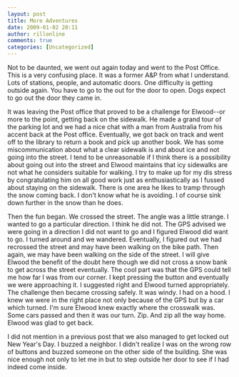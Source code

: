 ```yaml
---
layout: post
title: More Adventures
date: 2009-01-02 20:11
author: rillonline
comments: true
categories: [Uncategorized]
---
```

Not to be daunted, we went out again today and went to the Post Office. This is a very confusing place. It was a former A&amp;P from what I understand. Lots of stations, people, and automatic doors. One difficulty is getting outside again. You have to go to the out for the door to open. Dogs expect to go out the door they came in.

It was leaving the Post office that proved to be a challenge for Elwood--or more to the point, getting back on the sidewalk. He made a grand tour of the parking lot and we had a nice chat with a man from Australia from his accent back at the Post office. Eventually, we got back on track and went off to the library to return a book and pick up another book. We has some miscommunication about what a clear sidewalk is and about ice and not going into the street. I tend to be unreasonable if I think there is a possibility about going out into the street and Elwood maintains that icy sidewalks are not what he considers suitable for walking. I try to make up for my dis stress by congratulating him on all good work just as enthusiastically as I fussed about staying on the sidewalk. There is one area he likes to tramp through the snow coming back. I don't know what he is avoiding. I of course sink down further in the snow than he does.

Then the fun began. We crossed the street. The angle was a little strange. I wanted to go a particular direction. I think he did not. The GPS advised we were going in a direction I did not want to go and I figured Elwood did want to go. I turned around and we wandered. Eventually, I figured out we had recrossed the street and may have been walking on the bike path. Then again, we may have been walking on the side of the street. I will give Elwood the benefit of the doubt here though we did not cross a snow bank to get across the street eventually. The cool part was that the GPS could tell me how far I was from our corner. I kept pressing the button and eventually we were approaching it. I suggested right and Elwood turned appropriately. The challenge then became crossing safely. It was windy. I had on a hood. I knew we were in the right place not only because of the GPS but by a car which turned. I'm sure Elwood knew exactly where the crosswalk was. Some cars passed and then it was our turn. Zip. And zip all the way home. Elwood was glad to get back.

I did not mention in a previous post that we also managed to get locked out New Year's Day. I buzzed a neighbor. I didn't realize I was on the wrong row of buttons and buzzed someone on the other side of the building. She was nice enough not only to let me in but to step outside her door to see if I had indeed come inside.
